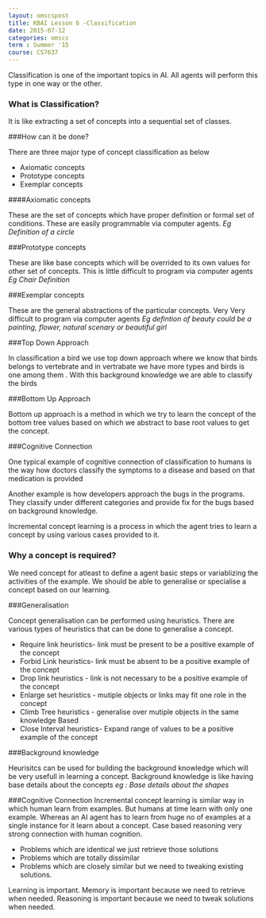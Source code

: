 ```yaml
---
layout: omscspost
title: KBAI Lesson 6 -Classification
date: 2015-07-12
categories: omscs
term : Summer '15
course: CS7637
---
```

Classification is one of the important topics in AI. All agents will perform this type in one way or the other.

### What is Classification?

It is like extracting a set of concepts into a sequential set of classes.

###How can it be done?

There are three major type of concept classification as below
  * Axiomatic concepts
  * Prototype concepts
  * Exemplar concepts



####Axiomatic concepts

These are the set of concepts which have proper definition or formal set of conditions. These are easily programmable via computer agents.
*Eg Definition of a circle*  

###Prototype concepts

These are like base concepts which will be overrided to its own values for other set of concepts. This is little difficult to program via computer agents
*Eg Chair Definition*

###Exemplar concepts

These are the general abstractions of the particular concepts. Very Very difficult to program via computer agents
*Eg defintion of beauty could be a painting, flower, natural scenary or beautiful girl*

###Top Down Approach

In classification a bird we use top down approach where we know that birds belongs to vertebrate and in vertrabate we have more types and birds is one among them . With this background knowledge we are able to classify the birds

###Bottom Up Approach

Bottom up approach is a method in which we try to learn the concept of the bottom tree values based on which we abstract to base root values to get the concept.


###Cognitive Connection

One typical example of cognitive connection of classification to humans is the way how doctors classify the symptoms to a disease and based on that medication is provided

Another example is how developers approach the bugs in the programs. They classify under different categories and provide fix for the bugs based on background knowledge. 




Incremental concept learning is a process in which the agent tries to learn a concept by using various cases provided to it.

### Why a concept is required?

We need concept for atleast to define a agent basic steps or variablizing the activities of the example. We should be able to generalise or specialise a concept based on our learning.

###Generalisation

Concept generalisation can be performed using heuristics. There are various types of heuristics that can be done to generalise a concept.

* Require link heuristics- link must be present to be a positive  example of the concept
* Forbid Link heuristics- link must be absent to be a positive example of the concept
* Drop link heuristics - link is not necessary to be a positive example of the concept
* Enlarge set heuristics - mutiple objects or links may fit one role in the concept
* Climb Tree heuristics - generalise over mutiple objects in the same knowledge Based
* Close Interval heuristics- Expand range of values to be a positive example of the concept


###Background knowledge

Heurisitcs can be used for building the background knowledge which will be very usefull in learning a concept. Background knowledge is like having base details about the concepts
*eg :  Base details about the shapes*

###Cognitive Connection
Incremental concept learning is similar way in which human learn from examples. But humans at time learn with only one example. Whereas an AI agent has to learn from huge no of examples at a single instance for it learn about a concept.
Case based reasoning very strong connection with human cognition.
* Problems which are identical we just retrieve those solutions
* Problems which are totally dissimilar
* Problems which are closely similar but we need to tweaking existing solutions.

Learning is important. Memory is important because we need to retrieve when needed. Reasoning is important because we need to tweak solutions when needed.
